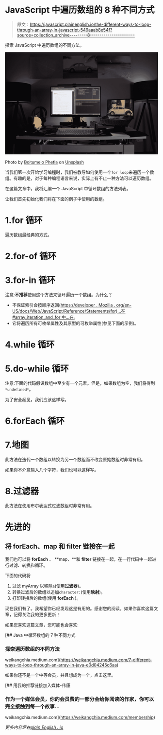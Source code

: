 # JavaScript 中遍历数组的 8 种不同方式

> 原文：<https://javascript.plainenglish.io/the-different-ways-to-loop-through-an-array-in-javascript-549aaab8e54f?source=collection_archive---------8----------------------->

探索 JavaScript 中遍历数组的不同方法。

![](img/c26602f4b8389c7f9513a496df2e5045.png)

Photo by [Boitumelo Phetla](https://unsplash.com/@writecodenow?utm_source=medium&utm_medium=referral) on [Unsplash](https://unsplash.com?utm_source=medium&utm_medium=referral)

当我们第一次开始学习编程时，我们被教导如何使用一个`for loop`来遍历一个数组。有趣的是，对于每种编程语言来说，实际上有不止一种方法可以遍历数组。

在这篇文章中，我将汇编一个 JavaScript 中循环数组的方法列表。

让我们首先初始化我们将在下面的例子中使用的数组。

# 1.for 循环

遍历数组最经典的方式。

# 2.for-of 循环

# 3.for-in 循环

注意:**不推荐**使用这个方法来循环遍历一个数组。为什么？

*   不保证索引会按顺序返回([https://developer . Mozilla . org/en-US/docs/Web/JavaScript/Reference/Statements/for)...在#array_iteration_and_for 中...在](https://developer.mozilla.org/en-US/docs/Web/JavaScript/Reference/Statements/for...in#array_iteration_and_for...in)。
*   它将遍历所有可枚举属性及其原型的可枚举属性(参见下面的示例)。

# 4.while 循环

# 5.do-while 循环

注意:下面的代码假设数组中至少有一个元素。但是，如果数组为空，我们将得到`*undefined*`。

为了安全起见，我们应该这样写。

# 6.forEach 循环

# 7.地图

此方法在迭代一个数组以转换为另一个数组而不改变原始数组时非常有用。

如果你不介意输入几个字符，我们也可以这样写。

# 8.过滤器

此方法在使用布尔表达式过滤数组时非常有用。

# 先进的

## 将 forEach、map 和 filter 链接在一起

我们也可以将 **forEach** 、 **map、**和 **filter** 链接在一起，在一行代码中一起进行过滤、转换和循环。

下面的代码将

1.  过滤 myArray 以移除`a`(使用**过滤器**)。
2.  转换过滤后的数组以追加`character:`(使用**映射**)。
3.  打印转换后的数组(使用 **forEach** )。

现在我们有了。我希望你已经发现这是有用的。感谢您的阅读。如果你喜欢这篇文章，记得关注我的更多更新！

如果您喜欢这篇文章，您可能也会喜欢:

[](https://weikangchia.medium.com/7-different-ways-to-loop-through-an-array-in-java-e0d04245c6aa) [## Java 中循环数组的 7 种不同方式

### 探索遍历数组的不同方法

weikangchia.medium.com](https://weikangchia.medium.com/7-different-ways-to-loop-through-an-array-in-java-e0d04245c6aa) 

如果你还不是一个中等会员，并且想成为一个，点击这里。

[](https://weikangchia.medium.com/membership) [## 用我的推荐链接加入媒体-伟康

### 作为一个媒体会员，你的会员费的一部分会给你阅读的作家，你可以完全接触到每一个故事…

weikangchia.medium.com](https://weikangchia.medium.com/membership) 

*更多内容尽在*[*plain English . io*](http://plainenglish.io/)